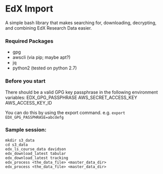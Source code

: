 # EdX Import
A simple bash library that makes searching for, downloading, decrypting, and combining EdX Research Data easier.

### Required Packages
 - gpg
 - awscli (via pip; maybe apt?)
 - jq
 - python2 (tested on python 2.7)

### Before you start
There should be a valid GPG key passphrase in the following environment variables:
 EDX_GPG_PASSPHRASE
 AWS_SECRET_ACCESS_KEY
 AWS_ACCESS_KEY_ID

 You can do this by using the export command.  e.g.
 `export EDX_GPG_PASSPHRASE=abcdefg`

### Sample session:

```
mkdir s3_data
cd s3_data
edx_ls_course_data davidson
edx_download_latest tabular
edx_download_latest tracking
edx_process <the_data_file> <master_data_dir>
edx_process <the_data_file> <master_data_dir>
```

